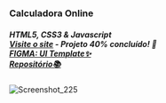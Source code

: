 ### Calculadora Online <br>

##### HTML5, CSS3 & Javascript <br>[Visite o site](https://magical-bavarois-c26cb9.netlify.app/) - Projeto 40% concluído! 🚧 <br>[FIGMA: UI Template✨](https://www.figma.com/file/RT7ZwzDhLZ8waU1shw2UFL/Calculator-UI-(Community)?node-id=0-1&t=ILKrVBUrAumF7EzR-0)<br> [Repositório📚](https://github.com/Victoritalo/vanillaJS-Projects/tree/main/calculadoraOnline)

![Screenshot_225](https://user-images.githubusercontent.com/108995269/235278920-c2ccb9da-5685-4483-91a1-48fbffc9b6fe.png)
## 